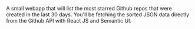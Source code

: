 A small webapp that will list the most starred Github repos that were created in the last 30 days. You'll be fetching the sorted JSON data directly from the Github API with React JS and Semantic UI.